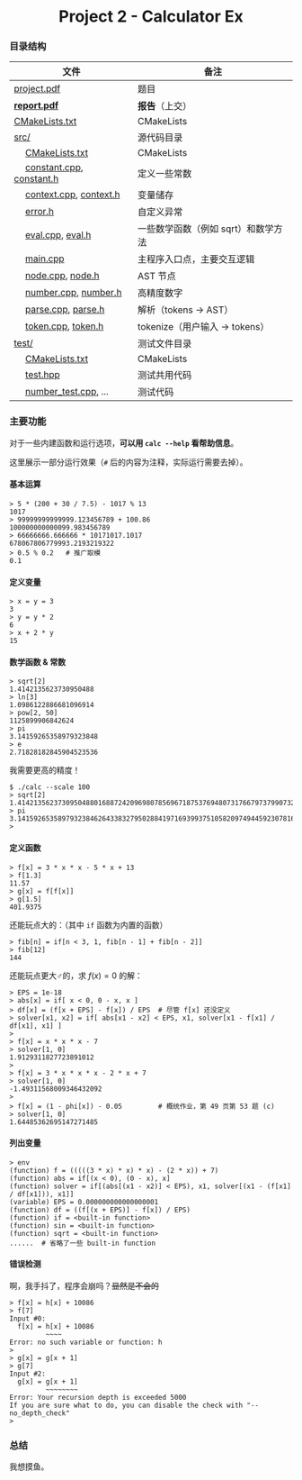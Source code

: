 <div align="center">

# Project 2 - Calculator Ex

</div>

### 目录结构

|                                文件                                    |   备注   |
|------------------------------------------------------------------------|---------|
| [project.pdf](project.pdf)                                             | 题目 |
| **[report.pdf](report.pdf)**                                           | **报告**（上交） |
| [CMakeLists.txt](CMakeLists.txt)                                       | CMakeLists |
| [src/](src)                                                            | 源代码目录 |
| &emsp; [CMakeLists.txt](src/CMakeLists.txt)                            | CMakeLists |
| &emsp; [constant.cpp](src/constant.cpp), [constant.h](src/constant.h)  | 定义一些常数 |
| &emsp; [context.cpp](src/context.cpp), [context.h](src/context.h)      | 变量储存 |
| &emsp; [error.h](src/error.h)                                          | 自定义异常 |
| &emsp; [eval.cpp](src/eval.cpp), [eval.h](src/eval.h)                  | 一些数学函数（例如 sqrt）和数学方法 |
| &emsp; [main.cpp](src/main.cpp)                                        | 主程序入口点，主要交互逻辑 |
| &emsp; [node.cpp](src/node.cpp), [node.h](src/node.h)                  | AST 节点 |
| &emsp; [number.cpp](src/number.cpp), [number.h](src/number.h)          | 高精度数字 |
| &emsp; [parse.cpp](src/parse.cpp), [parse.h](src/parse.h)              | 解析（tokens → AST） |
| &emsp; [token.cpp](src/token.cpp), [token.h](src/token.h)              | tokenize（用户输入 → tokens） |
| [test/](test)                                                          | 测试文件目录 |
| &emsp; [CMakeLists.txt](test/CMakeLists.txt)                           | CMakeLists |
| &emsp; [test.hpp](test/test.hpp)                                       | 测试共用代码 |
| &emsp; [number_test.cpp](test/number_test.cpp), ...                    | 测试代码 |

### 主要功能

对于一些内建函数和运行选项，**可以用 `calc --help` 看帮助信息**。

这里展示一部分运行效果（`#` 后的内容为注释，实际运行需要去掉）。

#### 基本运算

```
> 5 * (200 + 30 / 7.5) - 1017 % 13
1017
> 99999999999999.123456789 + 100.86
100000000000099.983456789
> 66666666.666666 * 10171017.1017
678067806779993.2193219322
> 0.5 % 0.2   # 推广取模
0.1
```

#### 定义变量

```
> x = y = 3
3
> y = y * 2
6
> x + 2 * y
15
```

#### 数学函数 & 常数

```
> sqrt[2]
1.4142135623730950488
> ln[3]
1.0986122886681096914
> pow[2, 50]
1125899906842624
> pi
3.14159265358979323848
> e
2.71828182845904523536
```

我需要更高的精度！

```
$ ./calc --scale 100
> sqrt[2]
1.4142135623730950488016887242096980785696718753769480731766797379907324784621070388503875343276415727
> pi
3.141592653589793238462643383279502884197169399375105820974944592307816406286208998628034825342117068
> 
```

#### 定义函数

```
> f[x] = 3 * x * x - 5 * x + 13
> f[1.3]
11.57
> g[x] = f[f[x]]
> g[1.5]
401.9375
```

还能玩点大的：（其中 `if` 函数为内置的函数）

```
> fib[n] = if[n < 3, 1, fib[n - 1] + fib[n - 2]]
> fib[12]
144
```

还能玩点更大♂的，求 $f(x) = 0$ 的解：

```
> EPS = 1e-18
> abs[x] = if[ x < 0, 0 - x, x ]
> df[x] = (f[x + EPS] - f[x]) / EPS  # 尽管 f[x] 还没定义
> solver[x1, x2] = if[ abs[x1 - x2] < EPS, x1, solver[x1 - f[x1] / df[x1], x1] ]
>
> f[x] = x * x * x - 7
> solver[1, 0]
1.9129311827723891012
>
> f[x] = 3 * x * x * x - 2 * x + 7
> solver[1, 0]
-1.49311568009346432092
>
> f[x] = (1 - phi[x]) - 0.05         # 概统作业，第 49 页第 53 题 (c)
> solver[1, 0]
1.64485362695147271485
```

#### 列出变量

```
> env
(function) f = (((((3 * x) * x) * x) - (2 * x)) + 7)
(function) abs = if[(x < 0), (0 - x), x]
(function) solver = if[(abs[(x1 - x2)] < EPS), x1, solver[(x1 - (f[x1] / df[x1])), x1]]
(variable) EPS = 0.000000000000000001
(function) df = ((f[(x + EPS)] - f[x]) / EPS)
(function) if = <built-in function>
(function) sin = <built-in function>
(function) sqrt = <built-in function>
......  # 省略了一些 built-in function
```

#### 错误检测

啊，我手抖了，程序会崩吗？~~显然是不会的~~

```
> f[x] = h[x] + 10086
> f[7]
Input #0:
  f[x] = h[x] + 10086
         ~~~~
Error: no such variable or function: h
>
> g[x] = g[x + 1]
> g[7]
Input #2:
  g[x] = g[x + 1]
         ~~~~~~~~
Error: Your recursion depth is exceeded 5000
If you are sure what to do, you can disable the check with "--no_depth_check"
>
```

### 总结

我想摸鱼。
